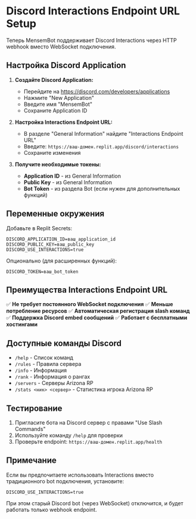 # Discord Interactions Endpoint URL Setup

Теперь MensemBot поддерживает Discord Interactions через HTTP webhook вместо WebSocket подключения.

## Настройка Discord Application

1. **Создайте Discord Application:**
   - Перейдите на https://discord.com/developers/applications
   - Нажмите "New Application"
   - Введите имя "MensemBot" 
   - Сохраните Application ID

2. **Настройка Interactions Endpoint URL:**
   - В разделе "General Information" найдите "Interactions Endpoint URL"
   - Введите: `https://ваш-домен.replit.app/discord/interactions`
   - Сохраните изменения

3. **Получите необходимые токены:**
   - **Application ID** - из General Information
   - **Public Key** - из General Information  
   - **Bot Token** - из раздела Bot (если нужен для дополнительных функций)

## Переменные окружения

Добавьте в Replit Secrets:

```
DISCORD_APPLICATION_ID=ваш_application_id
DISCORD_PUBLIC_KEY=ваш_public_key
DISCORD_USE_INTERACTIONS=true
```

Опционально (для расширенных функций):
```
DISCORD_TOKEN=ваш_bot_token
```

## Преимущества Interactions Endpoint URL

✅ **Не требует постоянного WebSocket подключения**
✅ **Меньше потребление ресурсов**
✅ **Автоматическая регистрация slash команд**
✅ **Поддержка Discord embed сообщений**
✅ **Работает с бесплатными хостингами**

## Доступные команды Discord

- `/help` - Список команд
- `/rules` - Правила сервера
- `/info` - Информация
- `/rank` - Информация о рангах  
- `/servers` - Серверы Arizona RP
- `/stats <ник> <сервер>` - Статистика игрока Arizona RP

## Тестирование

1. Пригласите бота на Discord сервер с правами "Use Slash Commands"
2. Используйте команду `/help` для проверки
3. Проверьте endpoint: `https://ваш-домен.replit.app/health`

## Примечание

Если вы предпочитаете использовать Interactions вместо традиционного bot подключения, установите:
```
DISCORD_USE_INTERACTIONS=true
```

При этом старый Discord bot (через WebSocket) отключится, и будет работать только webhook endpoint.